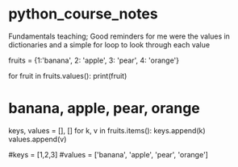 # python_course_notes

Fundamentals teaching;
Good reminders for me were the values in dictionaries and a simple for loop to look through each value

fruits = {1:'banana', 2: 'apple', 3: 'pear', 4: 'orange'}

for fruit in fruits.values():
    print(fruit)
# banana, apple, pear, orange
keys, values = [], []
for k, v in fruits.items():
    keys.append(k)
    values.append(v)

#keys = [1,2,3]
#values = ['banana', 'apple', 'pear', 'orange']